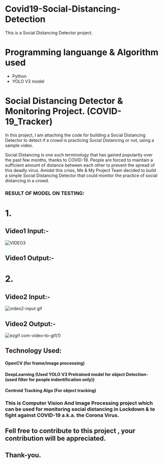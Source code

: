 # Covid19-Social-Distancing-Detection
 This is a Social Distancing Detector project.
 
# Programming languange & Algorithm used
- Python
- YOLO V3 model

# Social Distancing Detector & Monitoring Project. (COVID-19_Tracker)
In this project, I am attaching the code for building a Social Distancing Detector to detect if a crowd is practicing Social Distancing or not, using a sample video.

Social Distancing is one such terminology that has gained popularity over the past few months, thanks to COVID-19. People are forced to maintain a sufficient amount of distance between each other to prevent the spread of this deadly virus. Amidst this crisis, Me & My Project Team decided to build a simple Social Distancing Detector that could monitor the practice of social distancing in a crowd.

### RESULT OF MODEL ON TESTING:

# 1. 

## Video1 Input:-

![VIDEO3](https://user-images.githubusercontent.com/56020385/118154372-97063e80-b434-11eb-82dc-6b6418ea503b.gif)


## Video1 Output:-



# 2. 

## Video2 Input:-

![video2-input gif](https://user-images.githubusercontent.com/56086999/118153554-a89b1680-b433-11eb-9c2c-d8536c9ef730.gif)

## Video2 Output:-


![ezgif com-video-to-gif(1)](https://user-images.githubusercontent.com/56020385/118155154-8a361a80-b435-11eb-9ea7-bf5dacbad1b1.gif)


## Technology Used:
#### OpenCV (for frame/image processing)
#### DeepLearning (Used YOLO V3 Pretrained model for object Detection-(used filter for people indentification only))
#### Centroid Tracking Algo (For object  tracking)

### This is Computer Vision And Image Processing project which can be used for monitoring social distancing in Lockdown & to fight against COVID-19 a.k.a. the Corona Virus.
## Fell free to contribute to this project , your contribution will be appreciated.
## Thank-you.
